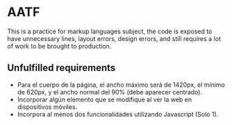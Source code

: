# AATF
This is a practice for markup languages subject, the code is exposed to have unnecessary lines, layout errors, design errors, and still requires a lot of work to be brought to production.

## Unfulfilled requirements
- Para el cuerpo de la página, el ancho máximo será de 1420px, el mínimo de 620px, y el ancho normal del 90% (debe aparecer centrado).
- Incorporar algún elemento que se modifique al ver la web en dispositivos móviles.
- Incorpora al menos dos funcionalidades utilizando Javascript (Solo 1).
